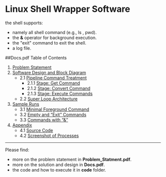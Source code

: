 # Linux Shell Wrapper Software

the shell supports:
* namely all shell command (e.g., ls , pwd).
* the __&__ operator for background execution.
* the "exit" command to exit the shell.
* a log file.

##Docs.pdf Table of Contents

1. [Problem Statement](#problem-statement)
2. [Software Design and Block Diagram](#software-design-and-block-diagram)
   - 2.1 [Pipeline Command Treatment](#pipeline-command-treatment)
      - 2.1.1 [Stage: Get Command](#stage-get-command)
      - 2.1.2 [Stage: Convert Command](#stage-convert-command)
      - 2.1.3 [Stage: Execute Commands](#stage-execute-commands)
   - 2.2 [Super Loop Architecture](#super-loop-architecture)
3. [Sample Runs](#sample-runs)
   - 3.1 [Minimal Foreground Command](#minimal-foreground-command)
   - 3.2 [Empty and “Exit” Commands](#empty-and-exit-commands)
   - 3.3 [Commands with “&”](#commands-with-)
4. [Appendix](#appendix)
   - 4.1 [Source Code](#source-code)
   - 4.2 [Screenshot of Processes](#screenshot-of-processes)

----
Please find:
- more on the problem statement in __Problem_Statment.pdf__.
- more on the solution and design in __Docs.pdf__.
- the code and how to execute it in __code__ folder.

